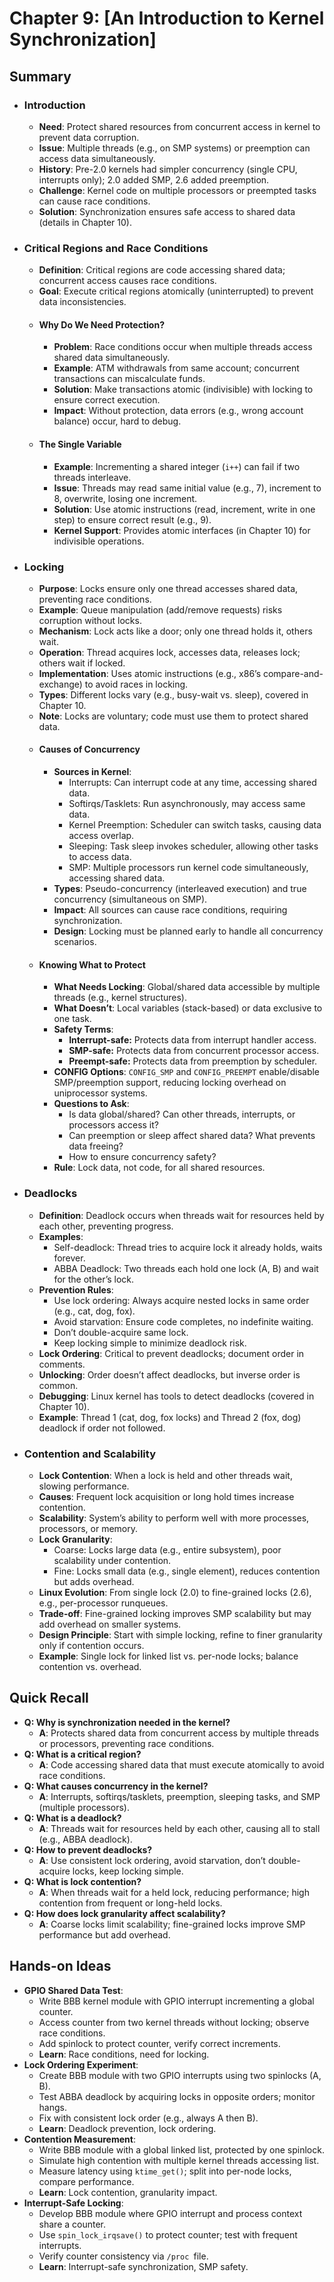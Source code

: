 # Chapter 9: [An Introduction to Kernel Synchronization]

## **Summary**
- ### **Introduction**
	- **Need**: Protect shared resources from concurrent access in kernel to prevent data corruption.
	- **Issue**: Multiple threads (e.g., on SMP systems) or preemption can access data simultaneously.
	- **History**: Pre-2.0 kernels had simpler concurrency (single CPU, interrupts only); 2.0 added SMP, 2.6 added preemption.
	- **Challenge**: Kernel code on multiple processors or preempted tasks can cause race conditions.
	- **Solution**: Synchronization ensures safe access to shared data (details in Chapter 10).

- ### Critical Regions and Race Conditions
	- **Definition**: Critical regions are code accessing shared data; concurrent access causes race conditions.
	- **Goal**: Execute critical regions atomically (uninterrupted) to prevent data inconsistencies.
	- #### Why Do We Need Protection?
		- **Problem**: Race conditions occur when multiple threads access shared data simultaneously.
		- **Example**: ATM withdrawals from same account; concurrent transactions can miscalculate funds.
		- **Solution**: Make transactions atomic (indivisible) with locking to ensure correct execution.
		- **Impact**: Without protection, data errors (e.g., wrong account balance) occur, hard to debug.
	- #### The Single Variable
		- **Example**: Incrementing a shared integer (`i++`) can fail if two threads interleave.
		- **Issue**: Threads may read same initial value (e.g., 7), increment to 8, overwrite, losing one increment.
		- **Solution**: Use atomic instructions (read, increment, write in one step) to ensure correct result (e.g., 9).
		- **Kernel Support**: Provides atomic interfaces (in Chapter 10) for indivisible operations.

- ### Locking
	- **Purpose**: Locks ensure only one thread accesses shared data, preventing race conditions.
	- **Example**: Queue manipulation (add/remove requests) risks corruption without locks.
	- **Mechanism**: Lock acts like a door; only one thread holds it, others wait.
	- **Operation**: Thread acquires lock, accesses data, releases lock; others wait if locked.
	- **Implementation**: Uses atomic instructions (e.g., x86’s compare-and-exchange) to avoid races in locking.
	- **Types**: Different locks vary (e.g., busy-wait vs. sleep), covered in Chapter 10.
	- **Note**: Locks are voluntary; code must use them to protect shared data.
	- #### Causes of Concurrency
		- **Sources in Kernel**:
			- Interrupts: Can interrupt code at any time, accessing shared data.
			- Softirqs/Tasklets: Run asynchronously, may access same data.
			- Kernel Preemption: Scheduler can switch tasks, causing data access overlap.
			- Sleeping: Task sleep invokes scheduler, allowing other tasks to access data.
			- SMP: Multiple processors run kernel code simultaneously, accessing shared data.
		- **Types**: Pseudo-concurrency (interleaved execution) and true concurrency (simultaneous on SMP).
		- **Impact**: All sources can cause race conditions, requiring synchronization.
		- **Design**: Locking must be planned early to handle all concurrency scenarios.
	- #### Knowing What to Protect
		- **What Needs Locking**: Global/shared data accessible by multiple threads (e.g., kernel structures).
		- **What Doesn’t**: Local variables (stack-based) or data exclusive to one task.
		- **Safety Terms**:
			- **Interrupt-safe:** Protects data from interrupt handler access.
			- **SMP-safe:** Protects data from concurrent processor access.
			- **Preempt-safe:** Protects data from preemption by scheduler.
		- **CONFIG Options**: `CONFIG_SMP` and `CONFIG_PREEMPT` enable/disable SMP/preemption support, reducing locking overhead on uniprocessor systems.
		- **Questions to Ask**:
			- Is data global/shared? Can other threads, interrupts, or processors access it?
			- Can preemption or sleep affect shared data? What prevents data freeing?
			- How to ensure concurrency safety?
		- **Rule**: Lock data, not code, for all shared resources.

- ### Deadlocks
	- **Definition**: Deadlock occurs when threads wait for resources held by each other, preventing progress.
	- **Examples**:
		- Self-deadlock: Thread tries to acquire lock it already holds, waits forever.
		- ABBA Deadlock: Two threads each hold one lock (A, B) and wait for the other’s lock.
	- **Prevention Rules**:
		- Use lock ordering: Always acquire nested locks in same order (e.g., cat, dog, fox).
		- Avoid starvation: Ensure code completes, no indefinite waiting.
		- Don’t double-acquire same lock.
		- Keep locking simple to minimize deadlock risk.
	- **Lock Ordering**: Critical to prevent deadlocks; document order in comments.
	- **Unlocking**: Order doesn’t affect deadlocks, but inverse order is common.
	- **Debugging**: Linux kernel has tools to detect deadlocks (covered in Chapter 10).
	- **Example**: Thread 1 (cat, dog, fox locks) and Thread 2 (fox, dog) deadlock if order not followed.

- ### Contention and Scalability
	- **Lock Contention**: When a lock is held and other threads wait, slowing performance.
	- **Causes**: Frequent lock acquisition or long hold times increase contention.
	- **Scalability**: System’s ability to perform well with more processes, processors, or memory.
	- **Lock Granularity**:
		- Coarse: Locks large data (e.g., entire subsystem), poor scalability under contention.
		- Fine: Locks small data (e.g., single element), reduces contention but adds overhead.
	- **Linux Evolution**: From single lock (2.0) to fine-grained locks (2.6), e.g., per-processor runqueues.
	- **Trade-off**: Fine-grained locking improves SMP scalability but may add overhead on smaller systems.
	- **Design Principle**: Start with simple locking, refine to finer granularity only if contention occurs.
	- **Example**: Single lock for linked list vs. per-node locks; balance contention vs. overhead.

## **Quick Recall**
- **Q: Why is synchronization needed in the kernel?**
	- **A**: Protects shared data from concurrent access by multiple threads or processors, preventing race conditions.
- **Q: What is a critical region?**
	- **A**: Code accessing shared data that must execute atomically to avoid race conditions.
- **Q: What causes concurrency in the kernel?**
	- **A**: Interrupts, softirqs/tasklets, preemption, sleeping tasks, and SMP (multiple processors).
- **Q: What is a deadlock?**
	- **A**: Threads wait for resources held by each other, causing all to stall (e.g., ABBA deadlock).
- **Q: How to prevent deadlocks?**
	- **A**: Use consistent lock ordering, avoid starvation, don’t double-acquire locks, keep locking simple.
- **Q: What is lock contention?**
	- **A**: When threads wait for a held lock, reducing performance; high contention from frequent or long-held locks.
- **Q: How does lock granularity affect scalability?**
	- **A**: Coarse locks limit scalability; fine-grained locks improve SMP performance but add overhead.

## **Hands-on Ideas**
- **GPIO Shared Data Test**:
    - Write BBB kernel module with GPIO interrupt incrementing a global counter.
    - Access counter from two kernel threads without locking; observe race conditions.
    - Add spinlock to protect counter, verify correct increments.
    - **Learn**: Race conditions, need for locking.
- **Lock Ordering Experiment**:
    - Create BBB module with two GPIO interrupts using two spinlocks (A, B).
    - Test ABBA deadlock by acquiring locks in opposite orders; monitor hangs.
    - Fix with consistent lock order (e.g., always A then B).
    - **Learn**: Deadlock prevention, lock ordering.
- **Contention Measurement**:
	- Write BBB module with a global linked list, protected by one spinlock.
	- Simulate high contention with multiple kernel threads accessing list.
	- Measure latency using `ktime_get()`; split into per-node locks, compare performance.
	- **Learn**: Lock contention, granularity impact.
- **Interrupt-Safe Locking**:
	- Develop BBB module where GPIO interrupt and process context share a counter.
	- Use `spin_lock_irqsave()` to protect counter; test with frequent interrupts.
	- Verify counter consistency via `/proc `file.
	- **Learn**: Interrupt-safe synchronization, SMP safety.